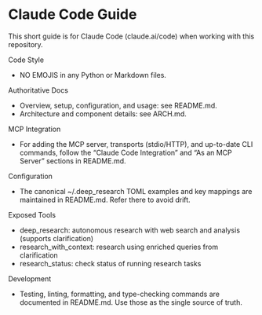 # Claude Code Guide

This short guide is for Claude Code (claude.ai/code) when working with this repository.

Code Style
- NO EMOJIS in any Python or Markdown files.

Authoritative Docs
- Overview, setup, configuration, and usage: see README.md.
- Architecture and component details: see ARCH.md.

MCP Integration
- For adding the MCP server, transports (stdio/HTTP), and up-to-date CLI commands, follow the “Claude Code Integration” and “As an MCP Server” sections in README.md.

Configuration
- The canonical ~/.deep_research TOML examples and key mappings are maintained in README.md. Refer there to avoid drift.

Exposed Tools
- deep_research: autonomous research with web search and analysis (supports clarification)
- research_with_context: research using enriched queries from clarification
- research_status: check status of running research tasks

Development
- Testing, linting, formatting, and type-checking commands are documented in README.md. Use those as the single source of truth.
